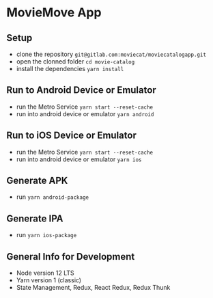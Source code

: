 # MovieMove App

## Setup

- clone the repository `git@gitlab.com:moviecat/moviecatalogapp.git`
- open the clonned folder `cd movie-catalog`
- install the dependencies `yarn install`

## Run to Android Device or Emulator

- run the Metro Service `yarn start --reset-cache`
- run into android device or emulator `yarn android`

## Run to iOS Device or Emulator

- run the Metro Service `yarn start --reset-cache`
- run into android device or emulator `yarn ios`

## Generate APK

- run `yarn android-package`

## Generate IPA

- run `yarn ios-package`

## General Info for Development

- Node version 12 LTS
- Yarn version 1 (classic)
- State Management, Redux, React Redux, Redux Thunk